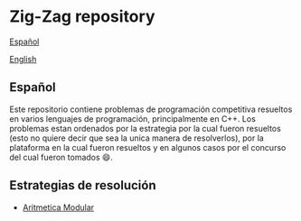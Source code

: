 # Zig-Zag repository

[Español](#spanish)

[English](#english)


## Español

Este repositorio contiene problemas de programación competitiva resueltos en varios lenguajes de programación, principalmente en C++. Los problemas estan ordenados por la estrategia por la cual fueron resueltos (esto no quiere decir que sea la unica manera de resolverlos), por la plataforma en la cual fueron resueltos y en algunos casos por el concurso del cual fueron tomados 😄. 

## Estrategias de resolución

* [Aritmetica Modular](./Aritmetica%20Modular/)